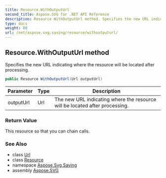 ```yaml
---
title: Resource.WithOutputUrl
second_title: Aspose.SVG for .NET API Reference
description: Resource WithOutputUrl method. Specifies the new URL indicating where the resource will be located after processing
type: docs
weight: 80
url: /net/aspose.svg.saving/resource/withoutputurl/
---
```

## Resource.WithOutputUrl method

Specifies the new URL indicating where the resource will be located after processing.

```csharp
public Resource WithOutputUrl(Url outputUrl)
```

| Parameter | Type | Description |
| --- | --- | --- |
| outputUrl | Url | The new URL indicating where the resource will be located after processing. |

### Return Value

This resource so that you can chain calls.

### See Also

* class [Url](../../../aspose.svg/url/)
* class [Resource](../)
* namespace [Aspose.Svg.Saving](../../../aspose.svg.saving/)
* assembly [Aspose.SVG](../../../)
